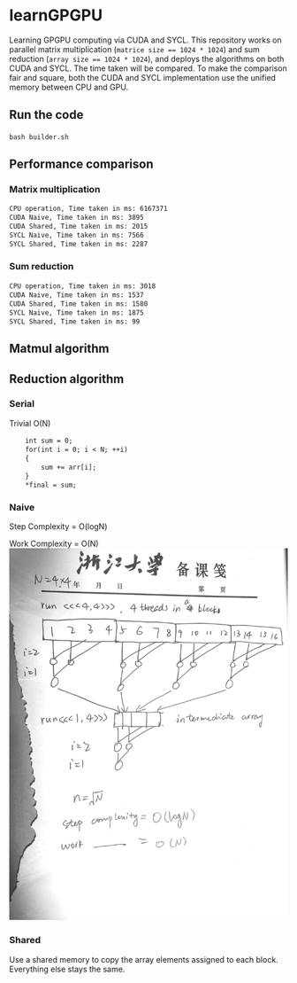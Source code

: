 # learnGPGPU
Learning GPGPU computing via CUDA and SYCL. This repository works on parallel matrix multiplication (`matrice size == 1024 * 1024`) and sum reduction (`array size == 1024 * 1024`), and deploys the algorithms on both CUDA and SYCL. The time taken will be compared. To make the comparison fair and square, both the CUDA and SYCL implementation use the unified memory between CPU and GPU.
## Run the code
`bash builder.sh`
## Performance comparison
### Matrix multiplication
```
CPU operation, Time taken in ms: 6167371
CUDA Naive, Time taken in ms: 3895
CUDA Shared, Time taken in ms: 2015
SYCL Naive, Time taken in ms: 7566
SYCL Shared, Time taken in ms: 2287
```
### Sum reduction
```
CPU operation, Time taken in ms: 3018
CUDA Naive, Time taken in ms: 1537
CUDA Shared, Time taken in ms: 1580
SYCL Naive, Time taken in ms: 1875
SYCL Shared, Time taken in ms: 99
```
## Matmul algorithm
## Reduction algorithm
### Serial
Trivial O(N)
```
    int sum = 0;
    for(int i = 0; i < N; ++i)
    {
        sum += arr[i];
    }
    *final = sum;
```
### Naive
Step Complexity = O(logN)

Work Complexity = O(N)
![reduction](figures/reduction.jpg)
### Shared
Use a shared memory to copy the array elements assigned to each block. Everything else stays the same.